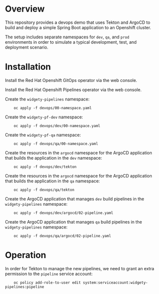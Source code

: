 # Overview

This repository provides a devops demo that uses Tekton and ArgoCD to build and deploy a simple Spring Boot application to an Openshift cluster.

The setup includes separate namespaces for `dev`, `qa`, and `prod` environments in order to simulate a typical development, test, and deployment scenario.

# Installation
Install the Red Hat Openshift GitOps operator via the web console.

Install the Red Hat Openshift Pipelines operator via the web console.

Create the `widgety-pipelines` namespace: 
```
    oc apply -f devops/00-namespace.yaml
```
Create the `widgety-pf-dev` namespace:
```
    oc apply -f devops/dev/00-namespace.yaml
```
Create the `widgety-pf-qa` namespace:
```
    oc apply -f devops/qa/00-namespace.yaml
```
Create the resources in the `argocd` namespace for the ArgoCD application that builds the application in the `dev` namespace:
```
    oc apply -f devops/dev/tekton
```
Create the resources in the `argocd` namespace for the ArgoCD application that builds the application in the `qa` namespace:
```
    oc apply -f devops/qa/tekton
```
Create the ArgoCD application that manages `dev` build pipelines in the `widgety-pipelines` namespace:
```
    oc apply -f devops/dev/argocd/02-pipeline.yaml
```
Create the ArgoCD application that manages `qa` build pipelines in the `widgety-pipelines` namespace:
```
    oc apply -f devops/qa/argocd/02-pipeline.yaml
```

# Operation
In order for Tekton to manage the new pipelines, we need to grant an extra permission to the `pipeline` service account:
```
    oc policy add-role-to-user edit system:serviceaccount:widgety-pipelines:pipeline
```


